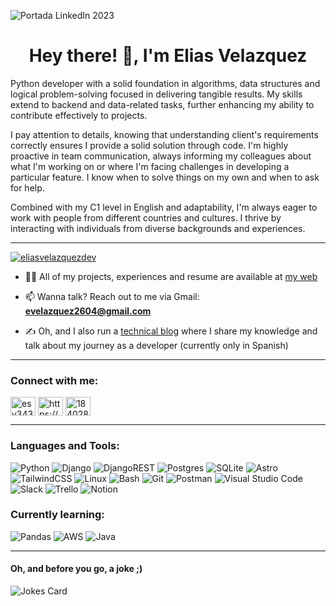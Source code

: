 
![Portada LinkedIn 2023](https://res.cloudinary.com/dwczjy8e4/image/upload/v1714486044/portfolio/esvdev_LinkedIn_Banner_2024_v2_kgpyia.png)

<h1 align="center">Hey there! 👋, I'm Elias Velazquez</h1>

<p align="left">Python developer with a solid foundation in algorithms, data structures and logical problem-solving focused in delivering tangible results. My skills extend to backend and data-related tasks, further enhancing my ability to contribute effectively to projects.<p>
<p align="left">I pay attention to details, knowing that understanding client's requirements correctly ensures I provide a solid solution through code. I'm highly proactive in team communication, always informing my colleagues about what I'm working on or where I'm facing challenges in developing a particular feature. I know when to solve things on my own and when to ask for help.<p>
<p align="left">Combined with my C1 level in English and adaptability, I'm always eager to work with people from different countries and cultures. I thrive by interacting with individuals from diverse backgrounds and experiences.</p>

 --- 

<p align="left"> <a href="https://github.com/ryo-ma/github-profile-trophy"><img src="https://github-profile-trophy.vercel.app/?username=eliasvelazquezdev&title=Stars,Followers,Repositories,PullRequest" alt="eliasvelazquezdev"/></a> </p>


- 👨‍💻 All of my projects, experiences and resume are available at [my web](https://www.evelazquez.dev/)

- 📫 Wanna talk? Reach out to me via Gmail: **evelazquez2604@gmail.com**

- ✍️ Oh, and I also run a [technical blog](https://esvdev.me/) where I share my knowledge and talk about my journey as a developer (currently only in Spanish)

 --- 

<h3 align="left">Connect with me:</h3>
<p align="left">
<a href="https://twitter.com/esvdev" target="blank"><img align="center" src="https://raw.githubusercontent.com/rahuldkjain/github-profile-readme-generator/master/src/images/icons/Social/twitter.svg" alt="esv343" height="30" width="40" /></a>
<a href="https://linkedin.com/in/eliassvelazquez/" target="blank"><img align="center" src="https://raw.githubusercontent.com/rahuldkjain/github-profile-readme-generator/master/src/images/icons/Social/linked-in-alt.svg" alt="https://www.linkedin.com/in/eliassvelazquez/" height="30" width="40" /></a>
<a href="https://stackoverflow.com/users/18402832" target="blank"><img align="center" src="https://raw.githubusercontent.com/rahuldkjain/github-profile-readme-generator/master/src/images/icons/Social/stack-overflow.svg" alt="18402832" height="30" width="40" /></a>
</p>

 --- 

<h3 align="left">Languages and Tools:</h3>

![Python](https://ziadoua.github.io/m3-Markdown-Badges/badges/Python/python3.svg) ![Django](https://ziadoua.github.io/m3-Markdown-Badges/badges/Django/django1.svg) ![DjangoREST](https://img.shields.io/badge/DJANGO-REST-ff1709?style=for-the-badge&logo=django&logoColor=white&color=ff1709&labelColor=gray) ![Postgres](https://ziadoua.github.io/m3-Markdown-Badges/badges/PostgreSQL/postgresql1.svg) ![SQLite](https://ziadoua.github.io/m3-Markdown-Badges/badges/SQLite/sqlite1.svg) ![Astro](https://ziadoua.github.io/m3-Markdown-Badges/badges/Astro/astro2.svg) ![TailwindCSS](https://ziadoua.github.io/m3-Markdown-Badges/badges/TailwindCSS/tailwindcss1.svg) ![Linux](https://ziadoua.github.io/m3-Markdown-Badges/badges/Linux/linux2.svg) ![Bash](https://ziadoua.github.io/m3-Markdown-Badges/badges/Shell/shell1.svg) ![Git](https://ziadoua.github.io/m3-Markdown-Badges/badges/Git/git1.svg) ![Postman](https://ziadoua.github.io/m3-Markdown-Badges/badges/Postman/postman1.svg) ![Visual Studio Code](https://ziadoua.github.io/m3-Markdown-Badges/badges/VisualStudioCode/visualstudiocode1.svg) ![Slack](https://img.shields.io/badge/Slack-4A154B?style=for-the-badge&logo=slack&logoColor=white) ![Trello](https://ziadoua.github.io/m3-Markdown-Badges/badges/Trello/trello1.svg) ![Notion](https://ziadoua.github.io/m3-Markdown-Badges/badges/Notion/notion2.svg)

<h3 align="left">Currently learning:</h3>

![Pandas](https://img.shields.io/badge/pandas-%23150458.svg?style=for-the-badge&logo=pandas&logoColor=white) ![AWS](https://img.shields.io/badge/AWS-%23FF9900.svg?style=for-the-badge&logo=amazon-aws&logoColor=white) ![Java](https://ziadoua.github.io/m3-Markdown-Badges/badges/Java/java1.svg)

 --- 

<h4 align="left">Oh, and before you go, a joke ;)</h4>

![Jokes Card](https://readme-jokes.vercel.app/api)

